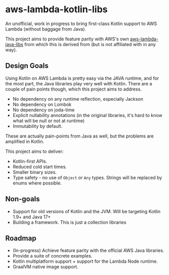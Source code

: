# aws-lambda-kotlin-libs

An unofficial, work in progress to bring first-class Kotlin support to AWS Lambda (without baggage from Java).

This project aims to provide feature parity with AWS's own
[aws-lambda-java-libs](https://github.com/aws/aws-lambda-java-libs) from which this is derived from (but is not affiliated with in any way).

## Design Goals

Using Kotlin on AWS Lambda is pretty easy via the JAVA runtime, and for the most part, the Java libraries play very well
with Kotlin.
There are a couple of pain points though, which this project aims to address.

* No dependency on any runtime reflection, especially Jackson
* No dependency on Lombok
* No dependency on joda-time
* Explicit nullability annotations (in the original libraries, it's hard to know what will be null or not at runtime)
* Immutability by default.

These are actually pain-points from Java as well, but the problems are amplified in Kotlin.

This project aims to deliver:

* Kotlin-first APIs.
* Reduced cold start times.
* Smaller binary sizes.
* Type safety - no use of `Object` or `Any` types. Strings will be replaced by enums where possible.

## Non-goals

* Support for old versions of Kotlin and the JVM. Will be targeting Kotlin 1.9+ and Java 17+
* Building a framework. This is just a collection libraries

## Roadmap

* (In-progress) Achieve feature parity with the official AWS Java libraries.
* Provide a suite of concrete examples.
* Kotlin multiplatform support + support for the Lambda Node runtime.
* GraalVM native image support.
